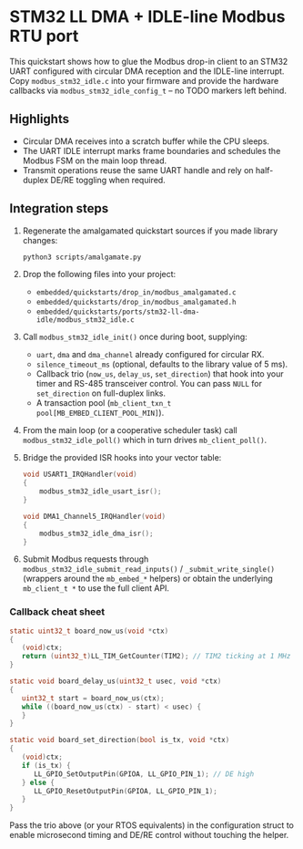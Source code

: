 # STM32 LL DMA + IDLE-line Modbus RTU port

This quickstart shows how to glue the Modbus drop-in client to an STM32 UART
configured with circular DMA reception and the IDLE-line interrupt. Copy
`modbus_stm32_idle.c` into your firmware and provide the hardware callbacks via
`modbus_stm32_idle_config_t` – no TODO markers left behind.

## Highlights

- Circular DMA receives into a scratch buffer while the CPU sleeps.
- The UART IDLE interrupt marks frame boundaries and schedules the Modbus FSM
  on the main loop thread.
- Transmit operations reuse the same UART handle and rely on half-duplex DE/RE
  toggling when required.

## Integration steps

1. Regenerate the amalgamated quickstart sources if you made library changes:

   ```sh
   python3 scripts/amalgamate.py
   ```

2. Drop the following files into your project:

   - `embedded/quickstarts/drop_in/modbus_amalgamated.c`
   - `embedded/quickstarts/drop_in/modbus_amalgamated.h`
   - `embedded/quickstarts/ports/stm32-ll-dma-idle/modbus_stm32_idle.c`

3. Call `modbus_stm32_idle_init()` once during boot, supplying:
   - `uart`, `dma` and `dma_channel` already configured for circular RX.
   - `silence_timeout_ms` (optional, defaults to the library value of 5 ms).
   - Callback trio (`now_us`, `delay_us`, `set_direction`) that hook into your
     timer and RS-485 transceiver control. You can pass `NULL` for
     `set_direction` on full-duplex links.
   - A transaction pool (`mb_client_txn_t pool[MB_EMBED_CLIENT_POOL_MIN]`).

4. From the main loop (or a cooperative scheduler task) call
   `modbus_stm32_idle_poll()` which in turn drives `mb_client_poll()`.

5. Bridge the provided ISR hooks into your vector table:

   ```c
   void USART1_IRQHandler(void)
   {
       modbus_stm32_idle_usart_isr();
   }

   void DMA1_Channel5_IRQHandler(void)
   {
       modbus_stm32_idle_dma_isr();
   }
   ```

6. Submit Modbus requests through
   `modbus_stm32_idle_submit_read_inputs()` / `_submit_write_single()` (wrappers
   around the `mb_embed_*` helpers) or obtain the underlying `mb_client_t *` to
   use the full client API.

### Callback cheat sheet

```c
static uint32_t board_now_us(void *ctx)
{
   (void)ctx;
   return (uint32_t)LL_TIM_GetCounter(TIM2); // TIM2 ticking at 1 MHz
}

static void board_delay_us(uint32_t usec, void *ctx)
{
   uint32_t start = board_now_us(ctx);
   while ((board_now_us(ctx) - start) < usec) {
   }
}

static void board_set_direction(bool is_tx, void *ctx)
{
   (void)ctx;
   if (is_tx) {
      LL_GPIO_SetOutputPin(GPIOA, LL_GPIO_PIN_1); // DE high
   } else {
      LL_GPIO_ResetOutputPin(GPIOA, LL_GPIO_PIN_1);
   }
}
```

Pass the trio above (or your RTOS equivalents) in the configuration struct to
enable microsecond timing and DE/RE control without touching the helper.
